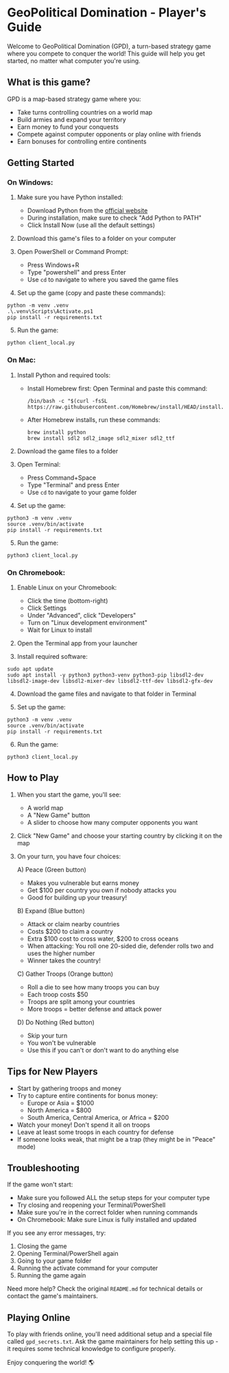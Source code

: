 # GeoPolitical Domination - Player's Guide

Welcome to GeoPolitical Domination (GPD), a turn-based strategy game where you compete to conquer the world! This guide will help you get started, no matter what computer you're using.

## What is this game?

GPD is a map-based strategy game where you:
- Take turns controlling countries on a world map
- Build armies and expand your territory
- Earn money to fund your conquests
- Compete against computer opponents or play online with friends
- Earn bonuses for controlling entire continents

## Getting Started

### On Windows:

1. Make sure you have Python installed:
   - Download Python from the [official website](https://www.python.org/downloads/)
   - During installation, make sure to check "Add Python to PATH"
   - Click Install Now (use all the default settings)

2. Download this game's files to a folder on your computer

3. Open PowerShell or Command Prompt:
   - Press Windows+R
   - Type "powershell" and press Enter
   - Use `cd` to navigate to where you saved the game files
   
4. Set up the game (copy and paste these commands):
```
python -m venv .venv
.\.venv\Scripts\Activate.ps1
pip install -r requirements.txt
```

5. Run the game:
```
python client_local.py
```

### On Mac:

1. Install Python and required tools:
   - Install Homebrew first: Open Terminal and paste this command:
     ```
     /bin/bash -c "$(curl -fsSL https://raw.githubusercontent.com/Homebrew/install/HEAD/install.sh)"
     ```
   - After Homebrew installs, run these commands:
     ```
     brew install python
     brew install sdl2 sdl2_image sdl2_mixer sdl2_ttf
     ```

2. Download the game files to a folder

3. Open Terminal:
   - Press Command+Space
   - Type "Terminal" and press Enter
   - Use `cd` to navigate to your game folder

4. Set up the game:
```
python3 -m venv .venv
source .venv/bin/activate
pip install -r requirements.txt
```

5. Run the game:
```
python3 client_local.py
```

### On Chromebook:

1. Enable Linux on your Chromebook:
   - Click the time (bottom-right)
   - Click Settings
   - Under "Advanced", click "Developers"
   - Turn on "Linux development environment"
   - Wait for Linux to install

2. Open the Terminal app from your launcher

3. Install required software:
```
sudo apt update
sudo apt install -y python3 python3-venv python3-pip libsdl2-dev libsdl2-image-dev libsdl2-mixer-dev libsdl2-ttf-dev libsdl2-gfx-dev
```

4. Download the game files and navigate to that folder in Terminal

5. Set up the game:
```
python3 -m venv .venv
source .venv/bin/activate
pip install -r requirements.txt
```

6. Run the game:
```
python3 client_local.py
```

## How to Play

1. When you start the game, you'll see:
   - A world map
   - A "New Game" button
   - A slider to choose how many computer opponents you want

2. Click "New Game" and choose your starting country by clicking it on the map

3. On your turn, you have four choices:

   A) Peace (Green button)
   - Makes you vulnerable but earns money
   - Get $100 per country you own if nobody attacks you
   - Good for building up your treasury!

   B) Expand (Blue button)
   - Attack or claim nearby countries
   - Costs $200 to claim a country
   - Extra $100 cost to cross water, $200 to cross oceans
   - When attacking: You roll one 20-sided die, defender rolls two and uses the higher number
   - Winner takes the country!

   C) Gather Troops (Orange button)
   - Roll a die to see how many troops you can buy
   - Each troop costs $50
   - Troops are split among your countries
   - More troops = better defense and attack power

   D) Do Nothing (Red button)
   - Skip your turn
   - You won't be vulnerable
   - Use this if you can't or don't want to do anything else

## Tips for New Players

- Start by gathering troops and money
- Try to capture entire continents for bonus money:
  - Europe or Asia = $1000
  - North America = $800
  - South America, Central America, or Africa = $200
- Watch your money! Don't spend it all on troops
- Leave at least some troops in each country for defense
- If someone looks weak, that might be a trap (they might be in "Peace" mode)

## Troubleshooting

If the game won't start:
- Make sure you followed ALL the setup steps for your computer type
- Try closing and reopening your Terminal/PowerShell
- Make sure you're in the correct folder when running commands
- On Chromebook: Make sure Linux is fully installed and updated

If you see any error messages, try:
1. Closing the game
2. Opening Terminal/PowerShell again
3. Going to your game folder
4. Running the activate command for your computer
5. Running the game again

Need more help? Check the original `README.md` for technical details or contact the game's maintainers.

## Playing Online

To play with friends online, you'll need additional setup and a special file called `gpd_secrets.txt`. Ask the game maintainers for help setting this up - it requires some technical knowledge to configure properly.

Enjoy conquering the world! 🌎